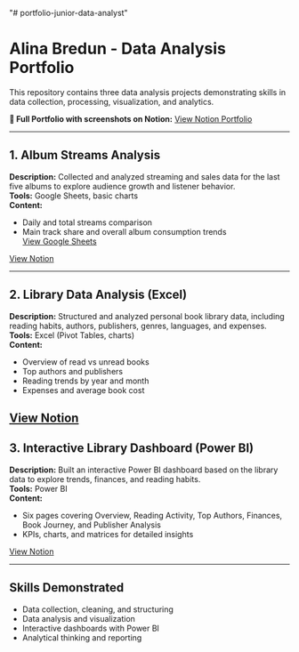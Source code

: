 "# portfolio-junior-data-analyst" 
# Alina Bredun - Data Analysis Portfolio

This repository contains three data analysis projects demonstrating skills in data collection, processing, visualization, and analytics.

**📌 Full Portfolio with screenshots on Notion:** [View Notion Portfolio](https://www.notion.so/Portfolio-27f3457c1fb48022a14dc64cb1d1c8bd?source=copy_link)

---

## 1. Album Streams Analysis
**Description:** Collected and analyzed streaming and sales data for the last five albums to explore audience growth and listener behavior.  
**Tools:** Google Sheets, basic charts  
**Content:**  
- Daily and total streams comparison    
- Main track share and overall album consumption trends  
[View Google Sheets](https://docs.google.com/spreadsheets/d/14_zicn10OcfeTqtxxzurTSQ00G9tsGQOkvcJ3Pt-UYo/edit?usp=sharing)

[View Notion](https://www.notion.so/Stray-Kids-Streaming-Analysis-25f3457c1fb480ef8f35eb4c1905af7e?source=copy_link)

---

## 2. Library Data Analysis (Excel)
**Description:** Structured and analyzed personal book library data, including reading habits, authors, publishers, genres, languages, and expenses.  
**Tools:** Excel (Pivot Tables, charts)  
**Content:**  
- Overview of read vs unread books  
- Top authors and publishers  
- Reading trends by year and month  
- Expenses and average book cost

[View Notion](https://www.notion.so/Personal-Library-Data-Analysis-Excel-27f3457c1fb480519e6ee34f645494be?source=copy_link)
---

## 3. Interactive Library Dashboard (Power BI)
**Description:** Built an interactive Power BI dashboard based on the library data to explore trends, finances, and reading habits.  
**Tools:** Power BI  
**Content:**  
- Six pages covering Overview, Reading Activity, Top Authors, Finances, Book Journey, and Publisher Analysis  
- KPIs, charts, and matrices for detailed insights

[View Notion](https://www.notion.so/Interactive-Library-Data-Dashboard-Power-BI-2843457c1fb48084bb55e9e9f35f52c0?source=copy_link)

---

## Skills Demonstrated
- Data collection, cleaning, and structuring  
- Data analysis and visualization  
- Interactive dashboards with Power BI  
- Analytical thinking and reporting  
